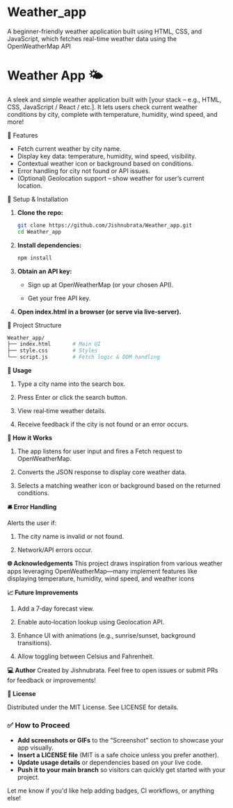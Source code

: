 # Weather_app
 A beginner-friendly weather application built using HTML, CSS, and JavaScript, which fetches real-time weather data using the OpenWeatherMap API
# Weather App 🌤️

A sleek and simple weather application built with [your stack – e.g., HTML, CSS, JavaScript / React / etc.]. It lets users check current weather conditions by city, complete with temperature, humidity, wind speed, and more!

🔧 Features

- Fetch current weather by city name.
- Display key data: temperature, humidity, wind speed, visibility.
- Contextual weather icon or background based on conditions.
- Error handling for city not found or API issues.
- (Optional) Geolocation support – show weather for user’s current location.

🚀 Setup & Installation

1. **Clone the repo:**
   ```bash
   git clone https://github.com/Jishnubrata/Weather_app.git
   cd Weather_app
   ```
2. **Install dependencies:**
   ```bash
   npm install
   ```
3. **Obtain an API key:**

   - Sign up at OpenWeatherMap (or your chosen API).

   - Get your free API key.

4. **Open index.html in a browser (or serve via live-server).**

📁 Project Structure

```bash
Weather_app/
├── index.html       # Main UI
├── style.css        # Styles
└── script.js        # Fetch logic & DOM handling
```
**🚦 Usage**
  1. Type a city name into the search box.

  2. Press Enter or click the search button.

  3. View real‑time weather details.

  4. Receive feedback if the city is not found or an error occurs.

**🔄 How it Works**

  1. The app listens for user input and fires a Fetch request to OpenWeatherMap.

  2. Converts the JSON response to display core weather data.

  3. Selects a matching weather icon or background based on the returned conditions.

**🛎️ Error Handling**

Alerts the user if:

 1. The city name is invalid or not found.

 2. Network/API errors occur.

**🌐 Acknowledgements**
This project draws inspiration from various weather apps leveraging OpenWeatherMap—many implement features like displaying temperature, humidity, wind speed, and weather icons

**📈 Future Improvements**

  1. Add a 7‑day forecast view.

  2. Enable auto‑location lookup using Geolocation API.

  3. Enhance UI with animations (e.g., sunrise/sunset, background transitions).

  4. Allow toggling between Celsius and Fahrenheit.

**💻 Author**
Created by Jishnubrata. Feel free to open issues or submit PRs for feedback or improvements!

**📄 License**

Distributed under the MIT License. See LICENSE for details.


### ✅ How to Proceed

- **Add screenshots or GIFs** to the “Screenshot” section to showcase your app visually.
- **Insert a LICENSE file** (MIT is a safe choice unless you prefer another).
- **Update usage details** or dependencies based on your live code.
- **Push it to your main branch** so visitors can quickly get started with your project.

Let me know if you'd like help adding badges, CI workflows, or anything else!


